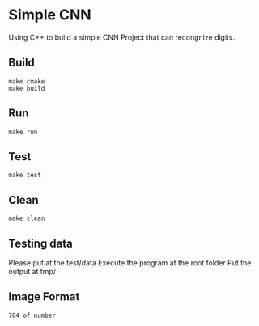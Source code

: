 Simple CNN
===

Using C++ to build a simple CNN Project that can recongnize digits.

Build
---
```
make cmake
make build
```

Run
---
```
make run
```

Test
---
```
make test
```

Clean
---
```
make clean
```

Testing data
---
Please put at the test/data
Execute the program at the root folder
Put the output at tmp/

Image Format
---
```
784 of number
```
